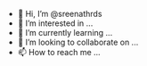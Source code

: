 - 👋 Hi, I’m @sreenathrds
- 👀 I’m interested in ...
- 🌱 I’m currently learning ...
- 💞️ I’m looking to collaborate on ...
- 📫 How to reach me ...

<!---
sreenathrds/sreenathrds is a ✨ special ✨ repository because its `README.md` (this file) appears on your GitHub profile.
You can click the Preview link to take a look at your changes.
--->
